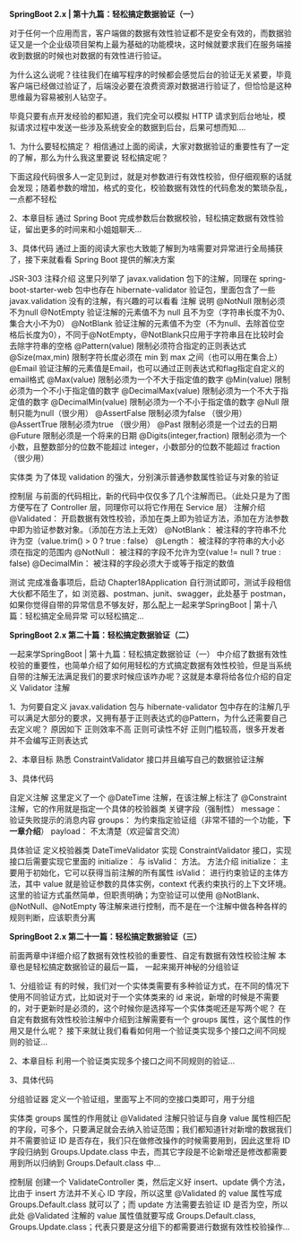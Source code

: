 **SpringBoot 2.x | 第十九篇：轻松搞定数据验证（一）**

对于任何一个应用而言，客户端做的数据有效性验证都不是安全有效的，而数据验证又是一个企业级项目架构上最为基础的功能模块，这时候就要求我们在服务端接收到数据的时候也对数据的有效性进行验证。

为什么这么说呢？往往我们在编写程序的时候都会感觉后台的验证无关紧要，毕竟客户端已经做过验证了，后端没必要在浪费资源对数据进行验证了，但恰恰是这种思维最为容易被别人钻空子。

毕竟只要有点开发经验的都知道，我们完全可以模拟 HTTP 请求到后台地址，模拟请求过程中发送一些涉及系统安全的数据到后台，后果可想而知….

1、为什么要轻松搞定？
相信通过上面的阅读，大家对数据验证的重要性有了一定的了解，那么为什么我这里要说 轻松搞定呢？

下面这段代码很多人一定见到过，就是对参数进行有效性校验，但仔细观察的话就会发现；随着参数的增加，格式的变化，校验数据有效性的代码愈发的繁琐杂乱，一点都不轻松

2、本章目标
通过 Spring Boot 完成参数后台数据校验，轻松搞定数据有效性验证，留出更多的时间来和小姐姐聊天…

3、具体代码
通过上面的阅读大家也大致能了解到为啥需要对异常进行全局捕获了，接下来就看看 Spring Boot 提供的解决方案

JSR-303 注释介绍
这里只列举了 javax.validation 包下的注解，同理在 spring-boot-starter-web 包中也存在 hibernate-validator 验证包，里面包含了一些 javax.validation 没有的注解，有兴趣的可以看看
注解	                                    说明
@NotNull	                            限制必须不为null
@NotEmpty	                            验证注解的元素值不为 null 且不为空（字符串长度不为0、集合大小不为0）
@NotBlank	                            验证注解的元素值不为空（不为null、去除首位空格后长度为0），不同于@NotEmpty，@NotBlank只应用于字符串且在比较时会去除字符串的空格
@Pattern(value)	                        限制必须符合指定的正则表达式
@Size(max,min)	                        限制字符长度必须在 min 到 max 之间（也可以用在集合上）
@Email	                                验证注解的元素值是Email，也可以通过正则表达式和flag指定自定义的email格式
@Max(value)	                            限制必须为一个不大于指定值的数字
@Min(value)	                            限制必须为一个不小于指定值的数字
@DecimalMax(value)	                    限制必须为一个不大于指定值的数字
@DecimalMin(value)	                    限制必须为一个不小于指定值的数字
@Null	                                限制只能为null（很少用）
@AssertFalse	                        限制必须为false （很少用）
@AssertTrue	                            限制必须为true （很少用）
@Past	                                限制必须是一个过去的日期
@Future	                                限制必须是一个将来的日期
@Digits(integer,fraction)	            限制必须为一个小数，且整数部分的位数不能超过 integer，小数部分的位数不能超过 fraction （很少用）

实体类
为了体现 validation 的强大，分别演示普通参数属性验证与对象的验证

控制层
与前面的代码相比，新的代码中仅仅多了几个注解而已。（此处只是为了图方便写在了 Controller 层，同理你可以将它作用在 Service 层）
注解介绍
@Validated： 开启数据有效性校验，添加在类上即为验证方法，添加在方法参数中即为验证参数对象。（添加在方法上无效）
@NotBlank： 被注释的字符串不允许为空（value.trim() > 0 ? true : false）
@Length： 被注释的字符串的大小必须在指定的范围内
@NotNull： 被注释的字段不允许为空(value != null ? true : false)
@DecimalMin： 被注释的字段必须大于或等于指定的数值

测试
完成准备事项后，启动 Chapter18Application 自行测试即可，测试手段相信大伙都不陌生了，如 浏览器、postman、junit、swagger，此处基于 postman，如果你觉得自带的异常信息不够友好，那么配上一起来学SpringBoot | 第十八篇：轻松搞定全局异常 可以轻松搞定…



**SpringBoot 2.x 第二十篇：轻松搞定数据验证（二）**

一起来学SpringBoot | 第十九篇：轻松搞定数据验证（一） 中介绍了数据有效性校验的重要性，也简单介绍了如何用轻松的方式搞定数据有效性校验，但是当系统自带的注解无法满足我们的要求时候应该咋办呢？这就是本章将给各位介绍的自定义 Validator 注解

1、为何要自定义
javax.validation 包与 hibernate-validator 包中存在的注解几乎可以满足大部分的要求，又拥有基于正则表达式的@Pattern，为什么还需要自己去定义呢？
原因如下
正则效率不高
正则可读性不好
正则门槛较高，很多开发者并不会编写正则表达式

2、本章目标
熟悉 ConstraintValidator 接口并且编写自己的数据验证注解

3、具体代码

自定义注解
这里定义了一个 @DateTime 注解，在该注解上标注了 @Constraint 注解，它的作用就是指定一个具体的校验器类
关键字段（强制性）
message： 验证失败提示的消息内容
groups： 为约束指定验证组（非常不错的一个功能，**下一章介绍**）
payload： 不太清楚（欢迎留言交流）

具体验证
定义校验器类 DateTimeValidator 实现 ConstraintValidator 接口，实现接口后需要实现它里面的 initialize： 与 isValid： 方法。
方法介绍
initialize： 主要用于初始化，它可以获得当前注解的所有属性
isValid： 进行约束验证的主体方法，其中 value 就是验证参数的具体实例，context 代表约束执行的上下文环境。
这里的验证方式虽然简单，但职责明确；为空验证可以使用 @NotBlank、@NotNull、@NotEmpty 等注解来进行控制，而不是在一个注解中做各种各样的规则判断，应该职责分离


**SpringBoot 2.x 第二十一篇：轻松搞定数据验证（三）**

前面两章中详细介绍了数据有效性校验的重要性、自定有数据有效性校验注解 本章也是轻松搞定数据验证的最后一篇， 一起来揭开神秘的分组验证

1、分组验证
有的时候，我们对一个实体类需要有多种验证方式，在不同的情况下使用不同验证方式，比如说对于一个实体类来的 id 来说，新增的时候是不需要的，对于更新时是必须的，这个时候你是选择写一个实体类呢还是写两个呢？
在自定有数据有效性校验注解中介绍到注解需要有一个 groups 属性，这个属性的作用又是什么呢？
接下来就让我们看看如何用一个验证类实现多个接口之间不同规则的验证…

2、本章目标
利用一个验证类实现多个接口之间不同规则的验证…

3、具体代码

分组验证器
定义一个验证组，里面写上不同的空接口类即可，用于分组

实体类
groups 属性的作用就让 @Validated 注解只验证与自身 value 属性相匹配的字段，可多个，只要满足就会去纳入验证范围；我们都知道针对新增的数据我们并不需要验证 ID 是否存在，我们只在做修改操作的时候需要用到，因此这里将 ID 字段归纳到 Groups.Update.class 中去，而其它字段是不论新增还是修改都需要用到所以归纳到 Groups.Default.class 中…

控制层
创建一个 ValidateController 类，然后定义好 insert、update 俩个方法，比由于 insert 方法并不关心 ID 字段，所以这里 @Validated 的 value 属性写成 Groups.Default.class 就可以了；而 update 方法需要去验证 ID 是否为空，所以此处 @Validated 注解的 value 属性值就要写成 Groups.Default.class, Groups.Update.class；代表只要是这分组下的都需要进行数据有效性校验操作…